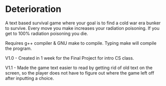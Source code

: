  # Deterioration

A text based survival game where your goal is to find a cold war era bunker to survive.  Every move you make increases your radiation poisoning.  If you get to 100% radiation poisoning you die.

Requires g++ compiler & GNU make to compile.  Typing make will compile the program.

V1.0 - Created in 1 week for the Final Project for intro CS class.

V1.1 - Made the game text easier to read by getting rid of old text on the screen, so the player does not have to figure out where the game left off after inputting a choice.
